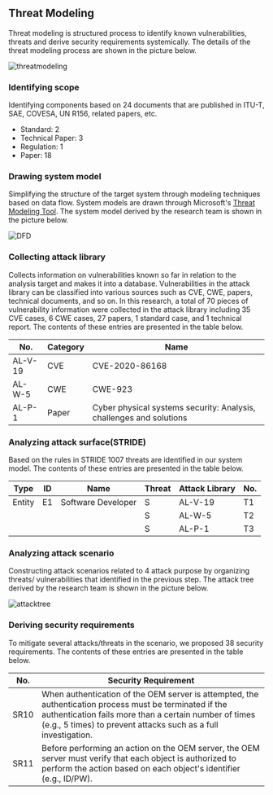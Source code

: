 ## Threat Modeling
Threat modeling is structured process to identify known vulnerabilities, threats and derive security requirements systemically.
The details of the threat modeling process are shown in the picture below.

![threatmodeling](https://github.com/HackProof/HASUMS/assets/31889026/d9c12e4e-2d15-4953-9210-51651c1c47dc)

### Identifying scope
Identifying components based on 24 documents that are published in ITU-T, SAE, COVESA, UN R156, related papers, etc.  
- Standard: 2
- Technical Paper: 3
- Regulation: 1
- Paper: 18

### Drawing system model
Simplifying the structure of the target system through modeling techniques based on data flow.
System models are drawn through Microsoft's [Threat Modeling Tool](https://www.microsoft.com/en-us/download/details.aspx?id=49168).
The system model derived by the research team is shown in the picture below.

![DFD](https://github.com/HackProof/HASUMS/assets/31889026/68ff4bc8-533c-409f-b72b-868c1652ab67)

### Collecting attack library
Collects information on vulnerabilities known so far in relation to the analysis target and makes it into a database.
Vulnerabilities in the attack library can be classified into various sources such as CVE, CWE, papers, technical documents, and so on. In this research, a total of 70 pieces of vulnerability information were collected in the attack library including 35 CVE cases, 6 CWE cases, 27 papers, 1 standard case, and 1 technical report.
The contents of these entries are presented in the table below.

|No.|Category|Name|
|---|---|---|
|AL-V-19|CVE|CVE-2020-86168|
|AL-W-5|CWE|CWE-923|
|AL-P-1|Paper|Cyber physical systems security: Analysis, challenges and solutions|

### Analyzing attack surface(STRIDE)
Based on the rules in STRIDE 1007 threats are identified in our system model.
The contents of these entries are presented in the table below.

|Type|ID|Name|Threat|Attack Library|No.|
|---|---|---|---|---|---|
|Entity|E1|Software Developer|S|AL-V-19|T1|
||||S|AL-W-5|T2|
||||S|AL-P-1|T3|

### Analyzing attack scenario
Constructing attack scenarios related to 4 attack purpose by organizing threats/ vulnerabilities that identified in the previous step. 
The attack tree derived by the research team is shown in the picture below.

![attacktree](https://github.com/HackProof/HASUMS/assets/31889026/03acb0d0-8d56-423a-94b0-e5fff9dcacc7)

### Deriving security requirements
To mitigate several attacks/threats in the scenario, we proposed 38 security requirements.
The contents of these entries are presented in the table below.

|No.|Security Requirement|
|---|---|
|SR10|When authentication of the OEM server is attempted, the authentication process must be terminated if the authentication fails more than a certain number of times (e.g., 5 times) to prevent attacks such as a full investigation.|
|SR11|Before performing an action on the OEM server, the OEM server must verify that each object is authorized to perform the action based on each object's identifier (e.g., ID/PW).|
